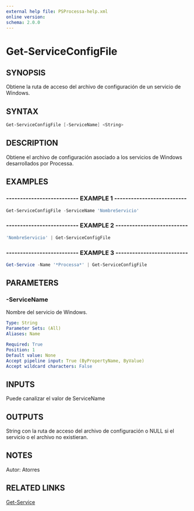 ```yaml
---
external help file: PSProcessa-help.xml
online version: 
schema: 2.0.0
---
```


# Get-ServiceConfigFile

## SYNOPSIS
Obtiene la ruta de acceso del archivo de configuración de un servicio de Windows.

## SYNTAX

```powershell
Get-ServiceConfigFile [-ServiceName] <String>
```

## DESCRIPTION
Obtiene el archivo de configuración asociado a los servicios de Windows desarrollados por Processa.

## EXAMPLES

### -------------------------- EXAMPLE 1 --------------------------
```powershell
Get-ServiceConfigFile -ServiceName 'NombreServicio'
```

### -------------------------- EXAMPLE 2 --------------------------
```powershell
'NombreServicio' | Get-ServiceConfigFile
```

### -------------------------- EXAMPLE 3 --------------------------
```powershell
Get-Service -Name '*Processa*' | Get-ServiceConfigFile
```

## PARAMETERS

### -ServiceName
Nombre del servicio de Windows.

```yaml
Type: String
Parameter Sets: (All)
Aliases: Name

Required: True
Position: 1
Default value: None
Accept pipeline input: True (ByPropertyName, ByValue)
Accept wildcard characters: False
```

## INPUTS

Puede canalizar el valor de ServiceName

## OUTPUTS

String con la ruta de acceso del archivo de configuración o NULL si el servicio o el archivo no existieran.

## NOTES
Autor: Atorres

## RELATED LINKS

[Get-Service](https://msdn.microsoft.com/en-us/powershell/reference/5.0/microsoft.powershell.management/get-service)

